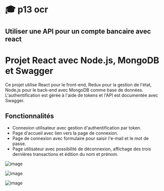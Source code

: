 # 🎓 p13 ocr 

 ## Utiliser une API pour un compte bancaire avec react

 # Projet React avec Node.js, MongoDB et Swagger

Ce projet utilise React pour le front-end, Redux pour la gestion de l'état, Node.js pour le back-end avec MongoDB comme base de données. L'authentification est gérée à l'aide de tokens et l'API est documentée avec Swagger.

## Fonctionnalités

- Connexion utilisateur avec gestion d'authentification par token.
- Page d'accueil avec lien vers la page de connexion.
- Page de connexion avec formulaire pour saisir l'e-mail et le mot de passe.
- Page utilisateur avec possibilité de déconnexion, affichage des trois dernières transactions et édition du nom et prénom.






![image](https://github.com/NeoQenXzin/React-argent-bank/assets/66415285/e9f34d0d-cbf0-4e93-bb94-f2cbbba630af)

![image](https://github.com/NeoQenXzin/React-argent-bank/assets/66415285/851c9ec5-1317-451c-9098-1306d38bc2bb)


![image](https://github.com/NeoQenXzin/React-argent-bank/assets/66415285/70a5378d-23b8-420a-9953-c715dc7b68c8)


